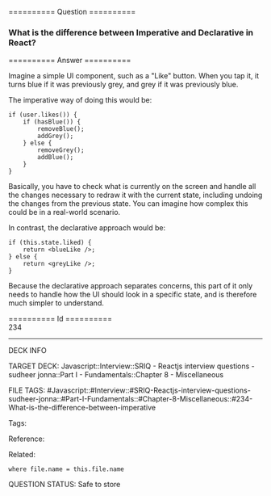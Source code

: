 ========== Question ==========  

### What is the difference between Imperative and Declarative in React?  

========== Answer ==========  

Imagine a simple UI component, such as a "Like" button. When you tap it, it turns blue if it was previously grey, and grey if it was previously blue.

The imperative way of doing this would be:

<!-- codeblock-start -->
<pre><code class="hljs language-javascript"><span class="hljs-keyword">if</span> (user.<span class="hljs-title function_">likes</span>()) {
    <span class="hljs-keyword">if</span> (<span class="hljs-title function_">hasBlue</span>()) {
        <span class="hljs-title function_">removeBlue</span>();
        <span class="hljs-title function_">addGrey</span>();
    } <span class="hljs-keyword">else</span> {
        <span class="hljs-title function_">removeGrey</span>();
        <span class="hljs-title function_">addBlue</span>();
    }
}
</code></pre>
<!-- codeblock-end -->

Basically, you have to check what is currently on the screen and handle all the changes necessary to redraw it with the current state, including undoing the changes from the previous state. You can imagine how complex this could be in a real-world scenario.

In contrast, the declarative approach would be:

<!-- codeblock-start -->
<pre><code class="hljs language-javascript"><span class="hljs-keyword">if</span> (<span class="hljs-variable language_">this</span>.<span class="hljs-property">state</span>.<span class="hljs-property">liked</span>) {
    <span class="hljs-keyword">return</span> <span class="xml"><span class="hljs-tag">&#x3C;<span class="hljs-name">blueLike</span> /></span></span>;
} <span class="hljs-keyword">else</span> {
    <span class="hljs-keyword">return</span> <span class="xml"><span class="hljs-tag">&#x3C;<span class="hljs-name">greyLike</span> /></span></span>;
}
</code></pre>
<!-- codeblock-end -->

Because the declarative approach separates concerns, this part of it only needs to handle how the UI should look in a specific state, and is therefore much simpler to understand.

========== Id ==========  
234

---

DECK INFO

TARGET DECK: Javascript::Interview::SRIQ - Reactjs interview questions - sudheer jonna::Part I - Fundamentals::Chapter 8 - Miscellaneous

FILE TAGS: #Javascript::#Interview::#SRIQ-Reactjs-interview-questions-sudheer-jonna::#Part-I-Fundamentals::#Chapter-8-Miscellaneous::#234-What-is-the-difference-between-imperative

Tags:

Reference:

Related:

```dataview
where file.name = this.file.name
```
QUESTION STATUS: Safe to store
